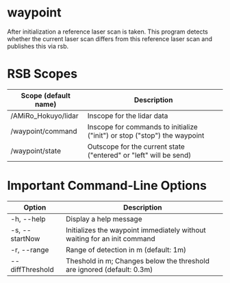 waypoint
============

After initialization a reference laser scan is taken.
This program detects whether the current laser scan differs from this reference laser scan and
publishes this via rsb.

RSB Scopes
==========

| Scope (default name) |                                Description                                |
| -------------------- | ------------------------------------------------------------------------- |
| /AMiRo_Hokuyo/lidar  | Inscope for the lidar data                                                |
| /waypoint/command    | Inscope for commands to initialize ("init") or stop ("stop") the waypoint |
| /waypoint/state      | Outscope for the current state ("entered" or "left" will be send)         |

Important Command-Line Options
==========
|     Option      |                               Description                                |
| --------------- | ------------------------------------------------------------------------ |
| -h, --help      | Display a help message                                                   |
| -s, --startNow  | Initializes the waypoint immediately without waiting for an init command |
| -r, --range     | Range of detection in m (default: 1m)                                    |
| --diffThreshold | Theshold in m; Changes below the threshold are ignored (default: 0.3m)   |

